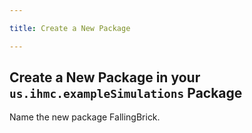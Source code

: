 ```yaml
---

title: Create a New Package

---
```


## Create a New Package in your `us.ihmc.exampleSimulations` Package
   Name the new package FallingBrick.

